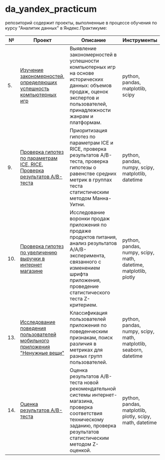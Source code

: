 # da_yandex_practicum
репозиторий содержит проекты, выполненные в процессе обучения по курсу "Аналитик данных" в Яндекс.Практикуме:

| №   | Проект | Описание | Инструменты |
|-----| ------ | -------- | ----------- |
| 5.  | [Изучение закономерностей, определяющих успешность компьютерных игр](05_video_games) | Выявление закономерностей в успешности компьютерных игр на основе исторических данных: объемов продаж, оценок экспертов и пользователей, принадлежности жанрам и платформам. | python, pandas, matplotlib, scipy |
| 9.  | [Проверка гипотез по параметрам ICE, RICE. Проверка результатов А/В-теста](09_ice_rice_ab_test) | Приоритизация гипотез по параметрам ICE и RICE, проверка результатов А/В-теста, проверка гипотезы о равенстве средних метрик в группах теста статистическим методом Манна-Уитни. | python, pandas, numpy, scipy, matplotlib, datetime |
| 10. | [Проверка гипотез по увеличению выручки в интернет магазине](10_mobile_app_ab_test) | Исследование воронки продаж приложения по продаже продуктов питания,  анализ результатов А/А/В-эксперимента, связанного с изменением шрифта приложения, проведение статистического теста Z-критерием. | python, pandas, numpy, scipy, math, datetime, matplotlib, plotly |
| 13. | [Исследование поведения пользователей мобильного приложения "Ненужные вещи"](13_app_flea_market) | Классификация пользователей приложения по поведенческим признакам, поиск различия в метриках для разных групп пользователей. | python, pandas, numpy, scipy, math, matplotlib, seaborn, datetime |
| 14. | [Оценка результатов А/В-теста](14_recommender_system_ab_test) | Оценка результатов А/В-теста новой рекомендательной системы интернет-магазина, проверка соответствия техническому заданию, проверка результатов статистическим методом Z-оценкой. | python, pandas, matplotlib, plotly, scipy, math, datetime |